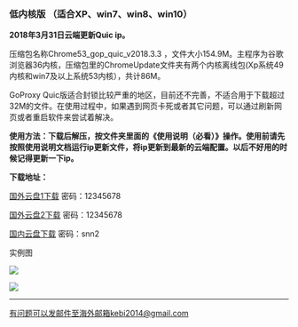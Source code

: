### 低内核版 （适合XP、win7、win8、win10）

**2018年3月31日云端更新Quic ip。**

压缩包名称Chrome53_gop_quic_v2018.3.3 ，文件大小154.9M。主程序为谷歌浏览器36内核，压缩包里的ChromeUpdate文件夹有两个内核离线包(Xp系统49内核和win7及以上系统53内核），共计86M。

GoProxy Quic版适合封锁比较严重的地区，目前还不完善，不适合用于下载超过32M的文件。在使用过程中，如果遇到网页卡死或者其它问题，可以通过刷新网页或者重启软件来尝试着解决。

**使用方法：下载后解压，按文件夹里面的《使用说明（必看）》操作。使用前请先按照使用说明文档运行ip更新文件，将ip更新到最新的云端配置。以后不好用的时候记得更新一下ip。**

**下载地址：**

[国外云盘1下载](http://45.32.141.248:8000/f/e640e94039/) 密码：12345678

[国外云盘2下载](http://108.61.224.82:8000/f/b7e25cc555/) 密码：12345678

[国内云盘下载](https://pan.baidu.com/s/1qZNgjIs) 密码：snn2

实例图

![](https://raw.githubusercontent.com/Alvin9999/pac2/master/softimag/53chromega001.png)


![](https://raw.githubusercontent.com/Alvin9999/pac2/master/GOP1.png)

***

有问题可以发邮件至海外邮箱kebi2014@gmail.com